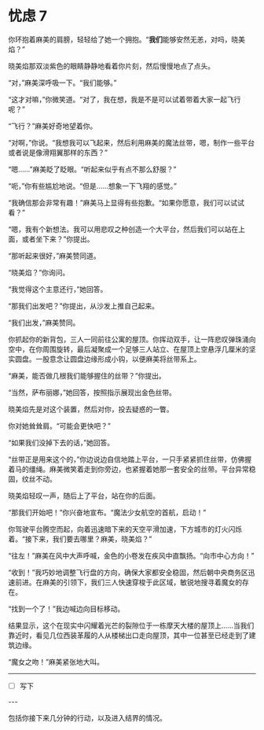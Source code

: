 # 忧虑 7

你环抱着麻美的肩膀，轻轻给了她一个拥抱。“**我们**能够安然无恙，对吗，晓美焰？”

晓美焰那双淡紫色的眼睛静静地看着你片刻，然后慢慢地点了点头。

“对，”麻美深呼吸一下。“我们能够。”

“这才对嘛，”你微笑道。“对了，我在想，我是不是可以试着带着大家一起飞行呢？”

“飞行？”麻美好奇地望着你。

“对啊，”你说。“我想我可以飞起来，然后利用麻美的魔法丝带，嗯，制作一些平台或者说是像滑翔翼那样的东西？”

“嗯……”麻美眨了眨眼。“听起来似乎有点不那么舒服？”

“呃，”你有些尴尬地说。“但是……想象一下飞翔的感觉。”

“我确信那会非常有趣！”麻美马上显得有些抱歉。“如果你愿意，我们可以试试看？”

“嗯，我有个新想法。我可以用悲叹之种创造一个大平台，然后我们可以站在上面，或者坐下来？”你提出。

“那听起来很好，”麻美赞同道。

“晓美焰？”你询问。

“我觉得这个主意还行，”她回答。

“那我们出发吧？”你提出，从沙发上推自己起来。

“我们出发，”麻美赞同。

你抓起你的新背包，三人一同前往公寓的屋顶。你挥动双手，让一阵悲叹弹珠涌向空中，在你周围旋转，最后凝聚成一个足够三人站立、在屋顶上空悬浮几厘米的坚实圆盘。一股意念让圆盘边缘形成小钩，以便麻美将丝带系上。

“麻美，能否做几根我们能够握住的丝带？”你提出。

“当然，萨布丽娜，”她回答，按照指示展现出金色丝带。

晓美焰先是对这个装置，然后对你，投去疑惑的一瞥。

你对她耸耸肩。“可能会更快吧？”

“如果我们没掉下去的话，”她回答。

“丝带正是用来这个的，”你边说边自信地踏上平台，一只手紧紧抓住丝带，仿佛握着马的缰绳。麻美微笑着走到你旁边，也紧握着她那一套安全的丝带。平台异常稳固，纹丝不动。

晓美焰轻叹一声，随后上了平台，站在你的后面。

“那我们开始吧！”你兴奋地宣布。“魔法少女航空的首航，启动！”

你驾驶平台腾空而起，向着迅速暗下来的天空平滑加速，下方城市的灯火闪烁着。“接下来，我们要去哪里？麻美，晓美焰？”

“往左！”麻美在风中大声呼喊，金色的小卷发在疾风中直飘扬。“向市中心方向！”

“收到！”我巧妙地调整飞行盘的方向，确保大家都安全稳固，然后朝中央商务区迅速前进。在麻美的引领下，我们三人快速穿梭于此区域，敏锐地搜寻着魔女的存在。

“找到一个了！”我边喊边向目标移动。

结果显示，这个在现实中闪耀着光芒的裂隙位于一栋摩天大楼的屋顶上……当我们靠近时，看见几位西装革履的人从楼梯出口走向屋顶，其中一位甚至已经走到了建筑边缘。

“魔女之吻！”麻美紧张地大叫。

---

- [ ] 写下

---​

包括你接下来几分钟的行动，以及进入结界的情况。
